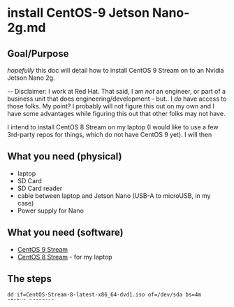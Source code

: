 # install CentOS-9 Jetson Nano-2g.md

## Goal/Purpose
*hopefully* this doc will detail how to install CentOS 9 Stream on to an Nvidia Jetson Nano 2g.

-- Disclaimer:  I work at Red Hat.  That said, I am *not* an engineer, or part of a business unit that does engineering/development - but.. I *do* have access to those folks.  My point?  I probably will not figure this out on my own and I have some advantages while figuring this out that other folks may not have.

I intend to install CentOS 8 Stream on my laptop (I would like to use a few 3rd-party repos for things, which do not have CentOS 9 yet).  I will then 

## What you need (physical)
* laptop  
* SD Card
* SD Card reader
* cable between laptop and Jetson Nano (USB-A to microUSB, in my case)
* Power supply for Nano 

## What you need (software)
* [CentOS 9 Stream](https://centos.org/)
* [CentOS 8 Stream](https://centos.org/) - for my laptop

## The steps
```
dd if=CentOS-Stream-8-latest-x86_64-dvd1.iso of=/dev/sda bs=4m status=progress
```
 
## References
https://nullr0ute.com/2020/11/installing-fedora-on-the-nvidia-jetson-nano/  
[Nvidia Linux for Tegra](https://developer.nvidia.com/embedded/linux-tegra) L4T  


